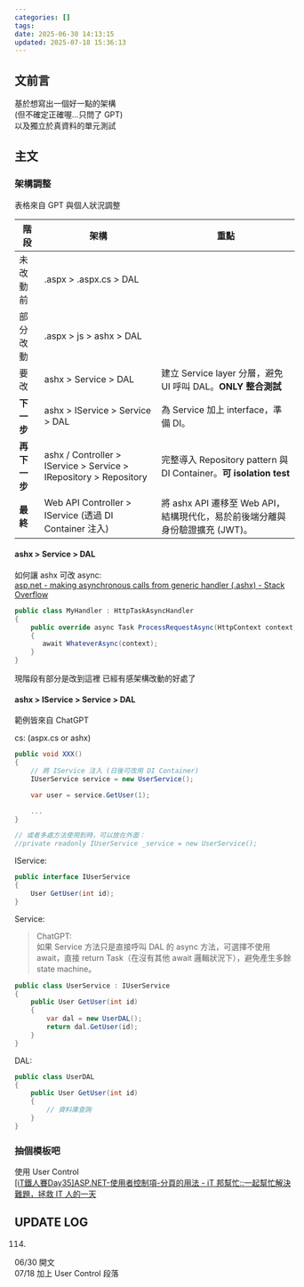 ```yaml
---
categories: []
tags:
date: 2025-06-30 14:13:15
updated: 2025-07-18 15:36:13
---
```

## 文前言

基於想寫出一個好一點的架構  
(但不確定正確喔...只問了 GPT)  
以及獨立於真資料的單元測試

<!--more-->

## 主文

### 架構調整

表格來自 GPT 與個人狀況調整

| 階段       | 架構                                                                | 重點                                                          |
| -------- | ----------------------------------------------------------------- | ----------------------------------------------------------- |
| 未改動前     | .aspx > .aspx.cs > DAL                                            |                                                             |
| 部分改動     | .aspx > js > ashx > DAL                                           |                                                             |
| 要改       | ashx > Service > DAL                                              | 建立 Service layer 分層，避免 UI 呼叫 DAL。**ONLY 整合測試**              |
| **下一步**  | ashx > IService > Service > DAL                                   | 為 Service 加上 interface，準備 DI。                               |
| **再下一步** | ashx / Controller > IService > Service > IRepository > Repository | 完整導入 Repository pattern 與 DI Container。**可 isolation test** |
| **最終**   | Web API Controller > IService (透過 DI Container 注入)                | 將 ashx API 遷移至 Web API，結構現代化，易於前後端分離與身份驗證擴充 (JWT)。          |

#### ashx > Service > DAL

如何讓 ashx 可改 async:  
[asp.net - making asynchronous calls from generic handler (.ashx) - Stack Overflow](https://stackoverflow.com/questions/8299194/making-asynchronous-calls-from-generic-handler-ashx)
```cs
public class MyHandler : HttpTaskAsyncHandler 
{
    public override async Task ProcessRequestAsync(HttpContext context) 
    {
       await WhateverAsync(context);
    }
}
```

現階段有部分是改到這裡
已經有感架構改動的好處了



#### ashx > IService > Service > DAL

範例皆來自 ChatGPT

cs: (aspx.cs or ashx)

```cs
public void XXX()
{
	// 將 IService 注入 (日後可改用 DI Container)
	IUserService service = new UserService();

	var user = service.GetUser(1);

	...
}

// 或者多處方法使用到時，可以放在外面：
//private readonly IUserService _service = new UserService();
```

IService:

```cs
public interface IUserService
{
    User GetUser(int id);
}
```

Service:

> ChatGPT:  
> 如果 Service 方法只是直接呼叫 DAL 的 async 方法，可選擇不使用 await，直接 return Task（在沒有其他 await 邏輯狀況下），避免產生多餘 state machine。

```cs
public class UserService : IUserService
{
    public User GetUser(int id)
    {
        var dal = new UserDAL();
        return dal.GetUser(id);
    }
}
```

DAL:

```cs
public class UserDAL
{
    public User GetUser(int id)
    {
        // 資料庫查詢
    }
}
```


### 抽個模板吧

使用 User Control  
[[iT鐵人賽Day35]ASP.NET-使用者控制項-分頁的用法 - iT 邦幫忙::一起幫忙解決難題，拯救 IT 人的一天](https://ithelp.ithome.com.tw/articles/10225633)




## UPDATE LOG

114.

06/30 開文  
07/18 加上 User Control 段落